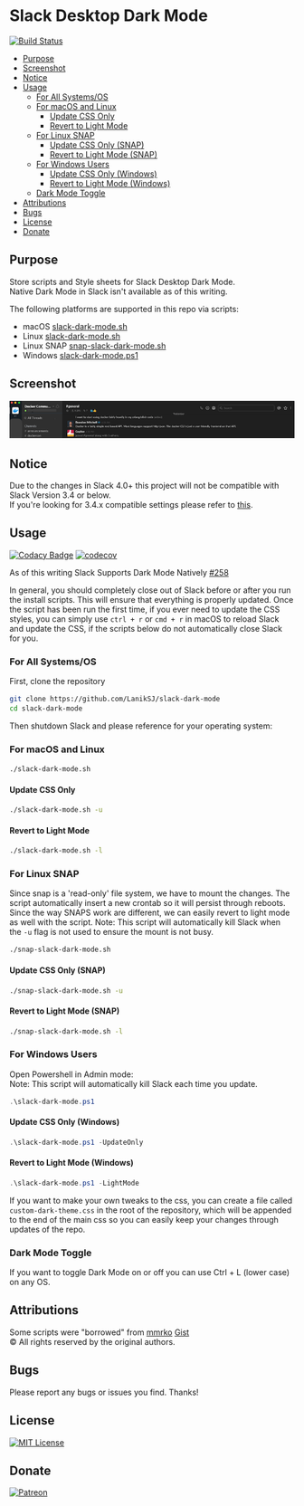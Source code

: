 # Slack Desktop Dark Mode

[![Build Status](https://travis-ci.com/LanikSJ/slack-dark-mode.svg?branch=master)](https://travis-ci.com/LanikSJ/slack-dark-mode)

-   [Purpose](#purpose)
-   [Screenshot](#screenshot)
-   [Notice](#notice)
-   [Usage](#usage)
    -   [For All Systems/OS](#for-all-systems-os)
    -   [For macOS and Linux](#for-macos-and-linux)
        -   [Update CSS Only](#update-css-only)
        -   [Revert to Light Mode](#revert-to-light-mode)
    -   [For Linux SNAP](#for-linux-snap)
        -   [Update CSS Only (SNAP)](#update-css-only--snap-)
        -   [Revert to Light Mode (SNAP)](#revert-to-light-mode--snap-)
    -   [For Windows Users](#for-windows-users)
        -   [Update CSS Only (Windows)](#update-css-only--windows-)
        -   [Revert to Light Mode (Windows)](#revert-to-light-mode--windows-)
    -   [Dark Mode Toggle](#dark-mode-toggle)
-   [Attributions](#attributions)
-   [Bugs](#bugs)
-   [License](#license)
-   [Donate](#donate)

## Purpose

Store scripts and Style sheets for Slack Desktop Dark Mode.  
Native Dark Mode in Slack isn't available as of this writing.

The following platforms are supported in this repo via scripts:

-   macOS [slack-dark-mode.sh](slack-dark-mode.sh)  
-   Linux [slack-dark-mode.sh](slack-dark-mode.sh)  
-   Linux SNAP [snap-slack-dark-mode.sh](snap-slack-dark-mode.sh)  
-   Windows [slack-dark-mode.ps1](slack-dark-mode.ps1)  

## Screenshot

![Screenshot](https://github.com/LanikSJ/slack-dark-mode/raw/master/images/screenshot.png "Screenshot")

## Notice

Due to the changes in Slack 4.0+ this project will not be compatible with Slack Version 3.4 or below.  
If you're looking for 3.4.x compatible settings please refer to [this](https://github.com/LanikSJ/slack-dark-mode/tree/466ff22d5b606b6d5b2edeff54f4cd7a3bafc39c).

## Usage

[![Codacy Badge](https://api.codacy.com/project/badge/Grade/e88f5c76dfdf418e9c2571943437ae23)](https://www.codacy.com/app/Lanik/slack-dark-mode?utm_source=github.com&utm_medium=referral&utm_content=LanikSJ/slack-dark-mode&utm_campaign=Badge_Grade)
[![codecov](https://codecov.io/gh/LanikSJ/slack-dark-mode/branch/master/graph/badge.svg)](https://codecov.io/gh/LanikSJ/slack-dark-mode)

As of this writing Slack Supports Dark Mode Natively [#258](https://github.com/LanikSJ/slack-dark-mode/issues/258)

In general, you should completely close out of Slack before or after you run the install scripts. This will ensure that everything is properly updated. Once the script has been run the first time, if you ever need to update the CSS styles, you can simply use `ctrl + r` or `cmd + r` in macOS to reload Slack and update the CSS, if the scripts below do not automatically close Slack for you.

### For All Systems/OS

First, clone the repository

```bash
git clone https://github.com/LanikSJ/slack-dark-mode
cd slack-dark-mode
```

Then shutdown Slack and please reference for your operating system:

### For macOS and Linux

```bash
./slack-dark-mode.sh
```

#### Update CSS Only

```bash
./slack-dark-mode.sh -u
```

#### Revert to Light Mode

```bash
./slack-dark-mode.sh -l
```

### For Linux SNAP

Since snap is a 'read-only' file system, we have to mount the changes.
The script automatically insert a new crontab so it will persist through reboots.
Since the way SNAPS work are different, we can easily revert to light mode as well with the script.
Note: This script will automatically kill Slack when the `-u` flag is not used to ensure the mount is not busy.

```bash
./snap-slack-dark-mode.sh
```

#### Update CSS Only (SNAP)

```bash
./snap-slack-dark-mode.sh -u
```

#### Revert to Light Mode (SNAP)

```bash
./snap-slack-dark-mode.sh -l
```

### For Windows Users

Open Powershell in Admin mode:  
Note: This script will automatically kill Slack each time you update.

```powershell
.\slack-dark-mode.ps1
```

#### Update CSS Only (Windows)

```powershell
.\slack-dark-mode.ps1 -UpdateOnly
```

#### Revert to Light Mode (Windows)

```powershell
.\slack-dark-mode.ps1 -LightMode
```

If you want to make your own tweaks to the css, you can create a file called `custom-dark-theme.css` in the root of the repository, which will be appended to the end of the main css so you can easily keep your changes through updates of the repo.

### Dark Mode Toggle

If you want to toggle Dark Mode on or off you can use Ctrl + L (lower case) on any OS.

## Attributions

Some scripts were "borrowed" from [mmrko](https://gist.github.com/mmrko) [Gist](https://gist.github.com/mmrko/9b0e65f6bcc1fca57089c32c2228aa39)  
©️ All rights reserved by the original authors.

## Bugs

Please report any bugs or issues you find. Thanks!

## License

[![MIT License](https://img.shields.io/badge/license-MIT-blue)](https://en.wikipedia.org/wiki/MIT_License)

## Donate

[![Patreon](https://img.shields.io/badge/patreon-donate-red.svg)](https://www.patreon.com/laniksj/overview)
